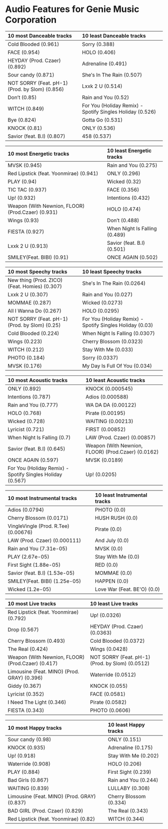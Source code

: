 # Audio Features for Genie Music Corporation
| 10 most Danceable tracks | 10 least Danceable tracks |
|:---|:---|
| Cold Blooded (0.961) | Sorry (0.388) |
| FACE (0.954) | HOLO (0.406) |
| HEYDAY (Prod. Czaer) (0.892) | Adrenaline (0.491) |
| Sour candy (0.871) | She′s In The Rain (0.507) |
| NOT SORRY (Feat. pH-1) (Prod. by Slom) (0.856) | Lxxk 2 U (0.514) |
| Don’t (0.85) | Rain and You (0.52) |
| WITCH (0.849) | For You (Holiday Remix) - Spotify Singles Holiday (0.526) |
| Bye (0.824) | Gotta Go (0.531) |
| KNOCK (0.81) | ONLY (0.536) |
| Savior (feat. B.I) (0.807) | 458 (0.537) |

| 10 most Energetic tracks | 10 least Energetic tracks |
|:---|:---|
| MVSK (0.945) | Rain and You (0.275) |
| Red Lipstick (feat. Yoonmirae) (0.941) | ONLY (0.296) |
| PLAY (0.94) | Wicked (0.32) |
| TIC TAC (0.937) | FACE (0.356) |
| Up! (0.932) | Intentions (0.432) |
| Weapon (With Newnion, FLOOR) (Prod.Czaer) (0.931) | HOLO (0.474) |
| Wings (0.93) | Don’t (0.488) |
| FIESTA (0.927) | When Night Is Falling (0.489) |
| Lxxk 2 U (0.913) | Savior (feat. B.I) (0.501) |
| SMILEY(Feat. BIBI) (0.91) | ONCE AGAIN (0.502) |

| 10 most Speechy tracks | 10 least Speechy tracks |
|:---|:---|
| New thing (Prod. ZICO) (Feat. Homies) (0.307) | She′s In The Rain (0.0264) |
| Lxxk 2 U (0.307) | Rain and You (0.027) |
| MOMMAE (0.287) | Wicked (0.0273) |
| All I Wanna Do (0.267) | HOLO (0.0295) |
| NOT SORRY (Feat. pH-1) (Prod. by Slom) (0.25) | For You (Holiday Remix) - Spotify Singles Holiday (0.03) |
| Cold Blooded (0.224) | When Night Is Falling (0.0307) |
| Wings (0.223) | Cherry Blossom (0.0323) |
| WITCH (0.212) | Stay With Me (0.033) |
| PHOTO (0.184) | Sorry (0.0337) |
| MVSK (0.176) | My Day Is Full Of You (0.034) |

| 10 most Acoustic tracks | 10 least Acoustic tracks |
|:---|:---|
| ONLY (0.892) | KNOCK (0.000545) |
| Intentions (0.787) | Adios (0.000588) |
| Rain and You (0.777) | WA DA DA (0.00122) |
| HOLO (0.768) | Pirate (0.00195) |
| Wicked (0.728) | WAITING (0.00213) |
| Lyricist (0.721) | FIRST (0.00852) |
| When Night Is Falling (0.7) | LAW (Prod. Czaer) (0.00857) |
| Savior (feat. B.I) (0.645) | Weapon (With Newnion, FLOOR) (Prod.Czaer) (0.0162) |
| ONCE AGAIN (0.597) | MVSK (0.0189) |
| For You (Holiday Remix) - Spotify Singles Holiday (0.567) | Up! (0.0205) |

| 10 most Instrumental tracks | 10 least Instrumental tracks |
|:---|:---|
| Adios (0.0794) | PHOTO (0.0) |
| Cherry Blossom (0.0171) | HUSH RUSH (0.0) |
| VingleVingle (Prod. R.Tee) (0.00676) | Pirate (0.0) |
| LAW (Prod. Czaer) (0.000111) | And July (0.0) |
| Rain and You (7.31e-05) | MVSK (0.0) |
| PLAY (2.67e-05) | Stay With Me (0.0) |
| First Sight (1.88e-05) | RED (0.0) |
| Savior (feat. B.I) (1.53e-05) | MOMMAE (0.0) |
| SMILEY(Feat. BIBI) (1.25e-05) | HAPPEN (0.0) |
| Wicked (1.2e-05) | Love War (Feat. BE'O) (0.0) |

| 10 most Live tracks | 10 least Live tracks |
|:---|:---|
| Red Lipstick (feat. Yoonmirae) (0.792) | Up! (0.0326) |
| Drop (0.567) | HEYDAY (Prod. Czaer) (0.0363) |
| Cherry Blossom (0.493) | Cold Blooded (0.0372) |
| The Real (0.424) | Wings (0.0428) |
| Weapon (With Newnion, FLOOR) (Prod.Czaer) (0.417) | NOT SORRY (Feat. pH-1) (Prod. by Slom) (0.0512) |
| Limousine (Feat. MINO) (Prod. GRAY) (0.396) | Waterride (0.0512) |
| Giddy (0.367) | KNOCK (0.055) |
| Lyricist (0.352) | FACE (0.0581) |
| I Need The Light (0.346) | Pirate (0.0582) |
| FIESTA (0.343) | PHOTO (0.0606) |

| 10 most Happy tracks | 10 least Happy tracks |
|:---|:---|
| Sour candy (0.98) | ONLY (0.151) |
| KNOCK (0.935) | Adrenaline (0.175) |
| Up! (0.918) | Stay With Me (0.202) |
| Waterride (0.908) | HOLO (0.206) |
| PLAY (0.884) | First Sight (0.239) |
| Bad Girls (0.867) | Rain and You (0.244) |
| WAITING (0.839) | LULLABY (0.308) |
| Limousine (Feat. MINO) (Prod. GRAY) (0.837) | Cherry Blossom (0.334) |
| BAD GIRL (Prod. Czaer) (0.829) | The Real (0.343) |
| Red Lipstick (feat. Yoonmirae) (0.82) | WITCH (0.344) |
